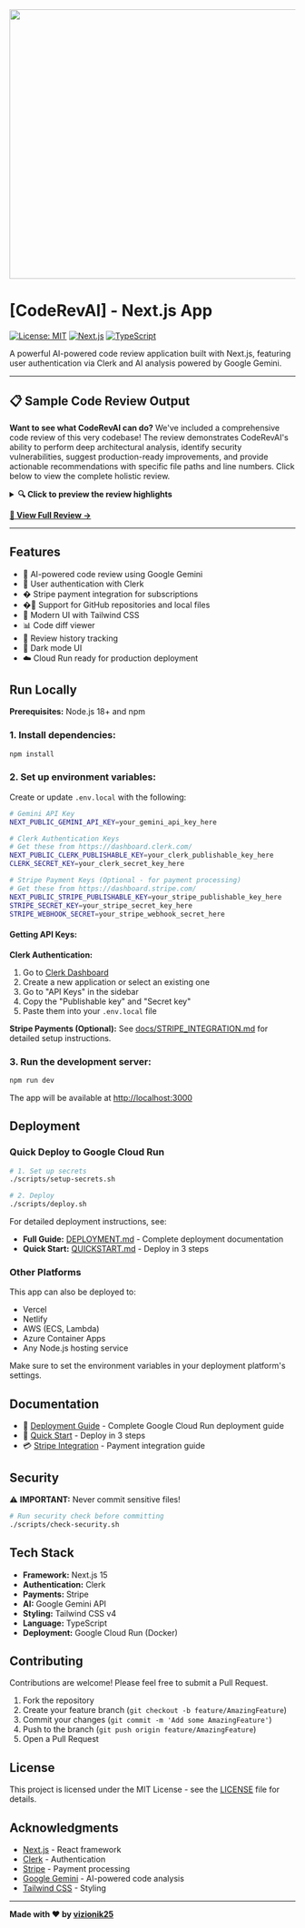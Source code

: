 <div align="center">
<img width="1200" height="475" alt="GHBanner" src="https://github.com/user-attachments/assets/0aa67016-6eaf-458a-adb2-6e31a0763ed6" />
</div>

# [CodeRevAI] - Next.js App

[![License: MIT](https://img.shields.io/badge/License-MIT-yellow.svg)](https://opensource.org/licenses/MIT)
[![Next.js](https://img.shields.io/badge/Next.js-15-black)](https://nextjs.org/)
[![TypeScript](https://img.shields.io/badge/TypeScript-5.8-blue)](https://www.typescriptlang.org/)

A powerful AI-powered code review application built with Next.js, featuring user authentication via Clerk and AI analysis powered by Google Gemini.

---

## 📋 Sample Code Review Output

**Want to see what CodeRevAI can do?** We've included a comprehensive code review of this very codebase! The review demonstrates CodeRevAI's ability to perform deep architectural analysis, identify security vulnerabilities, suggest production-ready improvements, and provide actionable recommendations with specific file paths and line numbers. Click below to view the complete holistic review.

<details>
<summary><b>🔍 Click to preview the review highlights</b></summary>

<br>

> **Holistic Code Review: CodeRevAI**
> 
> ### Overall Architectural Strengths
> 
> The CodeRevAI application demonstrates a solid foundation with several commendable architectural decisions:
> 
> 1. **Clear Separation of Concerns:** Well-organized with distinct directories for API routes, UI components, data, services, and utilities
> 2. **Robust Authentication with Clerk:** Secure authentication layer protecting all sensitive API routes
> 3. **Comprehensive Input Validation:** Centralized validation and sanitization logic protecting against common vulnerabilities
> 4. **Stripe Webhook Security:** Proper signature verification for payment processing
> 5. **AI Prompt Engineering:** Structured prompts with clear instructions for consistent, actionable feedback
> 
> ### Security & Production Readiness
> 
> The review identifies critical improvements including:
> - Enhanced AI prompt injection protection
> - Sensitive file filtering for local uploads
> - Improved error handling consistency
> - Retry mechanisms for API resilience
> - Database integration recommendations
> 
> *...and much more detailed analysis with specific code examples and implementation suggestions.*

</details>

**[📄 View Full Review →](./REVIEW_SAMPLE.md)**

---

## Features

- 🤖 AI-powered code review using Google Gemini
- 🔐 User authentication with Clerk
- � Stripe payment integration for subscriptions
- �📁 Support for GitHub repositories and local files
- 🎨 Modern UI with Tailwind CSS
- 📊 Code diff viewer
- 📝 Review history tracking
- 🌙 Dark mode UI
- ☁️ Cloud Run ready for production deployment

## Run Locally

**Prerequisites:** Node.js 18+ and npm

### 1. Install dependencies:
```bash
npm install
```

### 2. Set up environment variables:

Create or update `.env.local` with the following:

```bash
# Gemini API Key
NEXT_PUBLIC_GEMINI_API_KEY=your_gemini_api_key_here

# Clerk Authentication Keys
# Get these from https://dashboard.clerk.com/
NEXT_PUBLIC_CLERK_PUBLISHABLE_KEY=your_clerk_publishable_key_here
CLERK_SECRET_KEY=your_clerk_secret_key_here

# Stripe Payment Keys (Optional - for payment processing)
# Get these from https://dashboard.stripe.com/
NEXT_PUBLIC_STRIPE_PUBLISHABLE_KEY=your_stripe_publishable_key_here
STRIPE_SECRET_KEY=your_stripe_secret_key_here
STRIPE_WEBHOOK_SECRET=your_stripe_webhook_secret_here
```

#### Getting API Keys:

**Clerk Authentication:**
1. Go to [Clerk Dashboard](https://dashboard.clerk.com/)
2. Create a new application or select an existing one
3. Go to "API Keys" in the sidebar
4. Copy the "Publishable key" and "Secret key"
5. Paste them into your `.env.local` file

**Stripe Payments (Optional):**
See [docs/STRIPE_INTEGRATION.md](./docs/STRIPE_INTEGRATION.md) for detailed setup instructions.

### 3. Run the development server:
```bash
npm run dev
```

The app will be available at [http://localhost:3000](http://localhost:3000)

## Deployment

### Quick Deploy to Google Cloud Run

```bash
# 1. Set up secrets
./scripts/setup-secrets.sh

# 2. Deploy
./scripts/deploy.sh
```

For detailed deployment instructions, see:
- **Full Guide:** [DEPLOYMENT.md](./DEPLOYMENT.md) - Complete deployment documentation
- **Quick Start:** [QUICKSTART.md](./QUICKSTART.md) - Deploy in 3 steps

### Other Platforms

This app can also be deployed to:
- Vercel
- Netlify
- AWS (ECS, Lambda)
- Azure Container Apps
- Any Node.js hosting service

Make sure to set the environment variables in your deployment platform's settings.

## Documentation

- 📖 [Deployment Guide](./DEPLOYMENT.md) - Complete Google Cloud Run deployment guide
- 🚀 [Quick Start](./QUICKSTART.md) - Deploy in 3 steps
- 💳 [Stripe Integration](./docs/STRIPE_INTEGRATION.md) - Payment integration guide

## Security

⚠️ **IMPORTANT:** Never commit sensitive files!

```bash
# Run security check before committing
./scripts/check-security.sh
```


## Tech Stack

- **Framework:** Next.js 15
- **Authentication:** Clerk
- **Payments:** Stripe
- **AI:** Google Gemini API
- **Styling:** Tailwind CSS v4
- **Language:** TypeScript
- **Deployment:** Google Cloud Run (Docker)

## Contributing

Contributions are welcome! Please feel free to submit a Pull Request.

1. Fork the repository
2. Create your feature branch (`git checkout -b feature/AmazingFeature`)
3. Commit your changes (`git commit -m 'Add some AmazingFeature'`)
4. Push to the branch (`git push origin feature/AmazingFeature`)
5. Open a Pull Request

## License

This project is licensed under the MIT License - see the [LICENSE](LICENSE) file for details.

## Acknowledgments

- [Next.js](https://nextjs.org/) - React framework
- [Clerk](https://clerk.com/) - Authentication
- [Stripe](https://stripe.com/) - Payment processing
- [Google Gemini](https://ai.google.dev/) - AI-powered code analysis
- [Tailwind CSS](https://tailwindcss.com/) - Styling

---

**Made with ❤️ by [vizionik25](https://github.com/vizionik25)**
